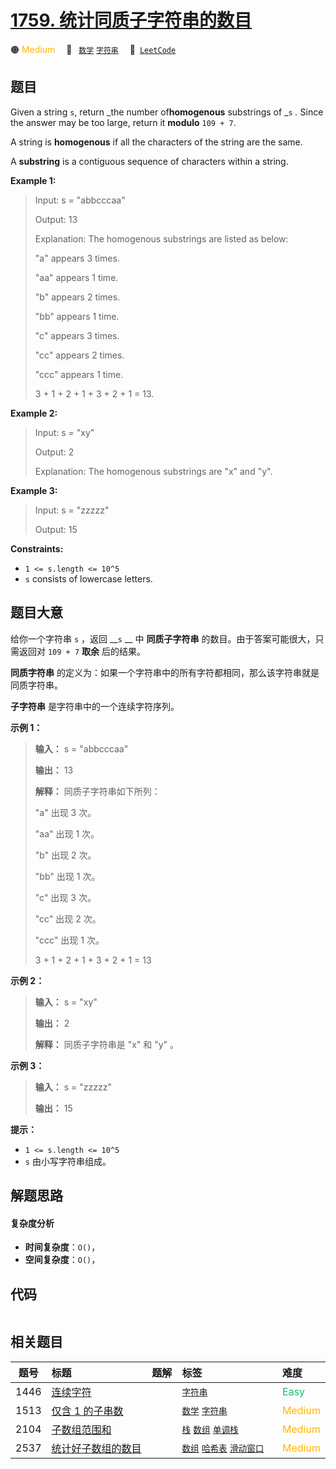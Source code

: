 # [1759. 统计同质子字符串的数目](https://leetcode.com/problems/count-number-of-homogenous-substrings)

🟠 <font color=#ffb800>Medium</font>&emsp; 🔖&ensp; [`数学`](/outline/tag/math.md) [`字符串`](/outline/tag/string.md)&emsp; 🔗&ensp;[`LeetCode`](https://leetcode.com/problems/count-number-of-homogenous-substrings)

## 题目

Given a string `s`, return _the number of**homogenous** substrings of _`s` _._
Since the answer may be too large, return it **modulo** `109 + 7`.

A string is **homogenous** if all the characters of the string are the same.

A **substring** is a contiguous sequence of characters within a string.



**Example 1:**

> Input: s = "abbcccaa"
> 
> Output: 13
> 
> Explanation: The homogenous substrings are listed as below:
> 
> "a"   appears 3 times.
> 
> "aa"  appears 1 time.
> 
> "b"   appears 2 times.
> 
> "bb"  appears 1 time.
> 
> "c"   appears 3 times.
> 
> "cc"  appears 2 times.
> 
> "ccc" appears 1 time.
> 
> 3 + 1 + 2 + 1 + 3 + 2 + 1 = 13.

**Example 2:**

> Input: s = "xy"
> 
> Output: 2
> 
> Explanation: The homogenous substrings are "x" and "y".

**Example 3:**

> Input: s = "zzzzz"
> 
> Output: 15

**Constraints:**

  * `1 <= s.length <= 10^5`
  * `s` consists of lowercase letters.


## 题目大意

给你一个字符串 `s` ，返回 __`s` __ 中 **同质子字符串** 的数目。由于答案可能很大，只需返回对 `109 + 7` **取余**
后的结果。

**同质字符串** 的定义为：如果一个字符串中的所有字符都相同，那么该字符串就是同质字符串。

**子字符串** 是字符串中的一个连续字符序列。



**示例 1：**

> 
> 
> 
> 
> 
> **输入：** s = "abbcccaa"
> 
> **输出：** 13
> 
> **解释：** 同质子字符串如下所列：
> 
> "a"   出现 3 次。
> 
> "aa"  出现 1 次。
> 
> "b"   出现 2 次。
> 
> "bb"  出现 1 次。
> 
> "c"   出现 3 次。
> 
> "cc"  出现 2 次。
> 
> "ccc" 出现 1 次。
> 
> 3 + 1 + 2 + 1 + 3 + 2 + 1 = 13

**示例 2：**

> 
> 
> 
> 
> 
> **输入：** s = "xy"
> 
> **输出：** 2
> 
> **解释：** 同质子字符串是 "x" 和 "y" 。

**示例 3：**

> 
> 
> 
> 
> 
> **输入：** s = "zzzzz"
> 
> **输出：** 15
> 
> 



**提示：**

  * `1 <= s.length <= 10^5`
  * `s` 由小写字符串组成。


## 解题思路

#### 复杂度分析

- **时间复杂度**：`O()`，
- **空间复杂度**：`O()`，

## 代码

```javascript

```

## 相关题目

<!-- prettier-ignore -->
| 题号 | 标题 | 题解 | 标签 | 难度 |
| :------: | :------ | :------: | :------ | :------ |
| 1446 | [连续字符](https://leetcode.com/problems/consecutive-characters) |  |  [`字符串`](/outline/tag/string.md) | <font color=#15bd66>Easy</font> |
| 1513 | [仅含 1 的子串数](https://leetcode.com/problems/number-of-substrings-with-only-1s) |  |  [`数学`](/outline/tag/math.md) [`字符串`](/outline/tag/string.md) | <font color=#ffb800>Medium</font> |
| 2104 | [子数组范围和](https://leetcode.com/problems/sum-of-subarray-ranges) |  |  [`栈`](/outline/tag/stack.md) [`数组`](/outline/tag/array.md) [`单调栈`](/outline/tag/monotonic-stack.md) | <font color=#ffb800>Medium</font> |
| 2537 | [统计好子数组的数目](https://leetcode.com/problems/count-the-number-of-good-subarrays) |  |  [`数组`](/outline/tag/array.md) [`哈希表`](/outline/tag/hash-table.md) [`滑动窗口`](/outline/tag/sliding-window.md) | <font color=#ffb800>Medium</font> |

<style>
.blue {
    background-color: #096dd9;
    padding: 0.25rem 0.5rem;
    margin: 0;
    font-size: 0.85em;
    border-radius: 3px;
    color: white;
    font-weight: 500;
}
table th:first-of-type { width: 10%; }
table th:nth-of-type(2) { width: 35%; }
table th:nth-of-type(3) { width: 10%; }
table th:nth-of-type(4) { width: 35%; }
table th:nth-of-type(5) { width: 10%; }
</style>
